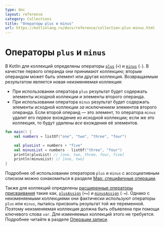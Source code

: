 ```yaml
---
type: doc
layout: reference
category: Collections
title: "Операторы plus и minus"
url: https://kotlinlang.ru/docs/reference/collection-plus-minus.html
---
```


<!-- # Plus and minus operators -->
# Операторы `plus` и `minus`

<!-- In Kotlin, [`plus`](https://kotlinlang.org/api/latest/jvm/stdlib/kotlin.collections/plus.html) (`+`) and [`minus`](https://kotlinlang.org/api/latest/jvm/stdlib/kotlin.collections/minus.html)
(`-`) operators are defined for collections.
They take a collection as the first operand; the second operand can be either an element or another collection.
The return value is a new read-only collection:

* The result of `plus` contains the elements from the original collection _and_ from the second operand.
* The result of `minus` contains the elements of the original collection _except_ the elements from the second operand.
   If it's an element, `minus` removes its _first_ occurrence; if it's a collection, _all_ occurrences of its elements are removed. -->

В Kotlin для коллекций определены операторы
[`plus`](https://kotlinlang.org/api/latest/jvm/stdlib/kotlin.collections/plus.html) (`+`) и
[`minus`](https://kotlinlang.org/api/latest/jvm/stdlib/kotlin.collections/minus.html) (`-`).
В качестве первого операнда они принимают коллекцию; вторым операндом может быть элемент или другая коллекция.
Возвращаемым результатом является новая неизменяемая коллекция:

* При использовании оператора `plus` результат будет содержать элементы исходной коллекции _и_ элементы второго операнда.
* При использовании оператора `minus` результат будет содержать элементы исходной коллекции _за исключением_ элементов второго операнда. Если второй операнд — это элемент, то оператора `minus` удалит его _первое_ вхождение из исходной коллекции; если же это коллекция, то будут удалены _все_ вхождения её элементов.

```kotlin
fun main() {
    val numbers = listOf("one", "two", "three", "four")

    val plusList = numbers + "five"
    val minusList = numbers - listOf("three", "four")
    println(plusList) // [one, two, three, four, five]
    println(minusList) // [one, two]
}
```

<!-- For the details on `plus` and `minus` operators for maps, see [Map specific operations](map-operations.md).
The [augmented assignment operators](operator-overloading.md#augmented-assignments) [`plusAssign`](https://kotlinlang.org/api/latest/jvm/stdlib/kotlin.collections/plus-assign.html)
(`+=`) and [`minusAssign`](https://kotlinlang.org/api/latest/jvm/stdlib/kotlin.collections/minus-assign.html) (`-=`) are
also defined for collections. However, for read-only collections, they actually use the `plus` or `minus` operators and
try to assign the result to the same variable. Thus, they are available only on `var` read-only collections.
For mutable collections, they modify the collection if it's a `val`. For more details see [Collection write operations](collection-write.md). -->

Подробнее об использовании операторов `plus` и `minus` с ассоциативным списком можно ознакомиться в разделе [Map: специфичные операции](map-operations.html).

Также для коллекций определены [расширенные операторы присваивания](operator-overloading.html#augmented-assignments) такие как,
[`plusAssign`](https://kotlinlang.org/api/latest/jvm/stdlib/kotlin.collections/plus-assign.html) (`+=`) и
[`minusAssign`](https://kotlinlang.org/api/latest/jvm/stdlib/kotlin.collections/minus-assign.html) (`-=`). Однако с неизменяемыми коллекциями они фактически используют операторы `plus` или `minus`, пытаясь присвоить результат той же переменной. Поэтому неизменяемая коллекция должна быть объявлена при помощи ключевого слова `var`.
Для изменяемых коллекций этого не требуется.
Подробнее читайте в разделе [Операции записи](collection-write.html).
